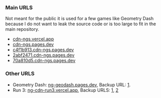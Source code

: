 ### Main URLS
Not meant for the public it is used for a few games like Geometry Dash because I do not want to leak the source code or is too large to fit in the main repository.
- [cdn-ngs.vercel.app](https://cdn-ngs.vercel.app/)
- [cdn-ngs.pages.dev](https://cdn-ngs.pages.dev/)
- [c4f1b913.cdn-ngs.pages.dev](https://c4f1b913.cdn-ngs.pages.dev/)
- [2abf2471.cdn-ngs.pages.dev](https://70a810d5.cdn-ngs.pages.dev/)
- [70a810d5.cdn-ngs.pages.dev](https://70a810d5.cdn-ngs.pages.dev/)

### Other URLS
- Geometry Dash: [ng-geodash.pages.dev](https://ng-geodash.pages.dev/), Backup URL: [1](https://70fa1e16.ng-geodash.pages.dev/).
- Run 3: [ng-cdn-run3.vercel.app](https://ng-cdn-run3.vercel.app/), Backup URLS: [1](https://ng-cdn-run3-nate-games2.vercel.app/), [2](https://ng-cdn-run3-git-main-nate-games2.vercel.app/)